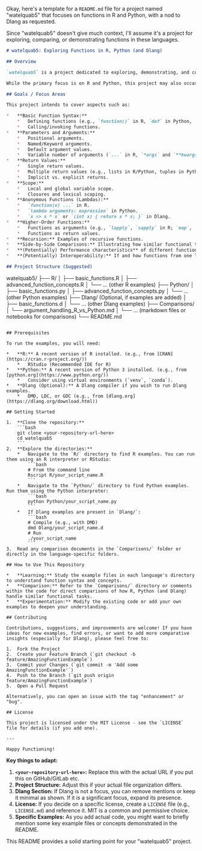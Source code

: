 Okay, here's a template for a `README.md` file for a project named "watelquab5" that focuses on functions in R and Python, with a nod to Dlang as requested.

Since "watelquab5" doesn't give much context, I'll assume it's a project for exploring, comparing, or demonstrating functions in these languages.

```markdown
# watelquab5: Exploring Functions in R, Python (and Dlang)

## Overview

`watelquab5` is a project dedicated to exploring, demonstrating, and comparing the concept and implementation of **functions** within the **R** and **Python** programming languages. It aims to provide clear examples, highlight similarities and differences, and showcase common functional patterns in these two versatile languages.

While the primary focus is on R and Python, this project may also occasionally touch upon or include examples related to functions in **Dlang** for broader comparative insights or specific use cases.

## Goals / Focus Areas

This project intends to cover aspects such as:

*   **Basic Function Syntax:**
    *   Defining functions (e.g., `function()` in R, `def` in Python, `auto name() {}` or typed functions in Dlang).
    *   Calling/invoking functions.
*   **Parameters and Arguments:**
    *   Positional arguments.
    *   Named/Keyword arguments.
    *   Default argument values.
    *   Variable number of arguments (`...` in R, `*args` and `**kwargs` in Python, variadic templates or `Type[] args...` in Dlang).
*   **Return Values:**
    *   Single return values.
    *   Multiple return values (e.g., lists in R/Python, tuples in Python/Dlang).
    *   Implicit vs. explicit returns.
*   **Scope:**
    *   Local and global variable scope.
    *   Closures and lexical scoping.
*   **Anonymous Functions (Lambdas):**
    *   `function(x) ...` in R.
    *   `lambda arguments: expression` in Python.
    *   `x => x * x` or `(int x) { return x * x; }` in Dlang.
*   **Higher-Order Functions:**
    *   Functions as arguments (e.g., `lapply`, `sapply` in R; `map`, `filter`, `reduce` in Python; `map`, `filter`, `reduce` from `std.algorithm` in Dlang).
    *   Functions as return values.
*   **Recursion:** Examples of recursive functions.
*   **Side-by-Side Comparisons:** Illustrating how similar functional tasks are accomplished in each language.
*   **(Potentially) Performance characteristics** of different function implementations or styles.
*   **(Potentially) Interoperability:** If and how functions from one language can be called from another (e.g., `reticulate` for R/Python).

## Project Structure (Suggested)

```
watelquab5/
├── R/
│   ├── basic_functions.R
│   ├── advanced_function_concepts.R
│   └── ... (other R examples)
├── Python/
│   ├── basic_functions.py
│   ├── advanced_function_concepts.py
│   └── ... (other Python examples)
├── Dlang/  (Optional, if examples are added)
│   ├── basic_functions.d
│   └── ... (other Dlang examples)
├── Comparisons/
│   └── argument_handling_R_vs_Python.md
│   └── ... (markdown files or notebooks for comparisons)
└── README.md
```

## Prerequisites

To run the examples, you will need:

*   **R:** A recent version of R installed. (e.g., from [CRAN](https://cran.r-project.org/))
    *   RStudio (Recommended IDE for R)
*   **Python:** A recent version of Python 3 installed. (e.g., from [python.org](https://www.python.org/))
    *   Consider using virtual environments (`venv`, `conda`).
*   **Dlang (Optional):** A Dlang compiler if you wish to run Dlang examples.
    *   DMD, LDC, or GDC (e.g., from [dlang.org](https://dlang.org/download.html))

## Getting Started

1.  **Clone the repository:**
    ```bash
    git clone <your-repository-url-here>
    cd watelquab5
    ```
2.  **Explore the directories:**
    *   Navigate to the `R/` directory to find R examples. You can run them using an R interpreter or RStudio:
        ```bash
        # From the command line
        Rscript R/your_script_name.R
        ```
    *   Navigate to the `Python/` directory to find Python examples. Run them using the Python interpreter:
        ```bash
        python Python/your_script_name.py
        ```
    *   If Dlang examples are present in `Dlang/`:
        ```bash
        # Compile (e.g., with DMD)
        dmd Dlang/your_script_name.d
        # Run
        ./your_script_name
        ```
3.  Read any comparison documents in the `Comparisons/` folder or directly in the language-specific folders.

## How to Use This Repository

*   **Learning:** Study the example files in each language's directory to understand function syntax and concepts.
*   **Comparison:** Refer to the `Comparisons/` directory or comments within the code for direct comparisons of how R, Python (and Dlang) handle similar functional tasks.
*   **Experimentation:** Modify the existing code or add your own examples to deepen your understanding.

## Contributing

Contributions, suggestions, and improvements are welcome! If you have ideas for new examples, find errors, or want to add more comparative insights (especially for Dlang), please feel free to:

1.  Fork the Project
2.  Create your Feature Branch (`git checkout -b feature/AmazingFunctionExample`)
3.  Commit your Changes (`git commit -m 'Add some AmazingFunctionExample'`)
4.  Push to the Branch (`git push origin feature/AmazingFunctionExample`)
5.  Open a Pull Request

Alternatively, you can open an issue with the tag "enhancement" or "bug".

## License

This project is licensed under the MIT License - see the `LICENSE` file for details (if you add one).

---

Happy Functioning!
```

**Key things to adapt:**

1.  **`<your-repository-url-here>`:** Replace this with the actual URL if you put this on GitHub/GitLab etc.
2.  **Project Structure:** Adjust this if your actual file organization differs.
3.  **Dlang Section:** If Dlang is not a focus, you can remove mentions or keep it minimal as shown. If it *is* a significant focus, expand its presence.
4.  **License:** If you decide on a specific license, create a `LICENSE` file (e.g., `LICENSE.md`) and reference it. MIT is a common and permissive choice.
5.  **Specific Examples:** As you add actual code, you might want to briefly mention some key example files or concepts demonstrated in the README.

This README provides a solid starting point for your "watelquab5" project.